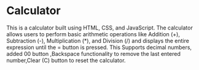 # Calculator
This is a calculator built using HTML, CSS, and JavaScript. The calculator allows users to perform basic arithmetic operations like Addition (+), Subtraction (-), Multiplication (\*), and Division (/) and displays the entire expression until the = button is pressed.
This Supports decimal numbers, added 00 button ,Backspace functionality to remove the last entered number,Clear (C) button to reset the calculator.
